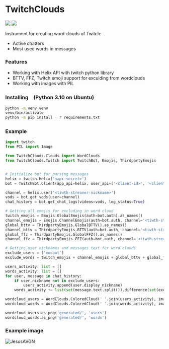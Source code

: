 # TwitchClouds

<div align="left">
    <img src="https://img.shields.io/github/downloads/Roqvie/TwitchClouds/total" />
    <img src="https://img.shields.io/github/commit-activity/m/Roqvie/TwitchClouds" />
</div>

Instrument for creating word clouds of Twitch:
- Active chatters
- Most used words in messages

### Features

- Working with Helix API with twitch python library
- BTTV, FFZ, Twitch emoji support for exculding from wordclouds
- Working with images with PIL


### Installing　(Python 3.10 on Ubuntu)
```bash
python -m venv venv
venv/bin/activate
python -m pip install - r requirements.txt
```

### Example　

```python
import twitch
from PIL import Image

from TwitchClouds.Clouds import WordClouds
from TwitchClouds.Twitch import TwitchBot, Emojis, ThirdpartyEmojis


# Initialize bot for parsing messages
helix = twitch.Helix('<api-secret>')
bot = TwitchBot.Client(app_api=helix, user_api=('<client-id>', '<client-secret>'))

channel = helix.user('<tiwth-streaner-nickname>')
vods = bot.get_vods(user=channel)
chat_history = bot.get_chat_logs(videos=vods, log_status=True)

# Getting all emojis for excluding in word cloud
twitch_emojis = Emojis.GlobalEmojis(auth=bot.auth).as_names()
channel_emojis = Emojis.ChannelEmojis(auth=bot.auth, channel='<tiwth-streaner-nickname>').as_names()
global_bttv = ThirdpartyEmojis.GlobalBTTV().as_names()
channel_bttv = ThirdpartyEmojis.BTTV(auth=bot.auth, channel='<tiwth-streaner-nickname>').as_names()
global_ffz = ThirdpartyEmojis.GlobalFFZ().as_names()
channel_ffz = ThirdpartyEmojis.FFZ(auth=bot.auth, channel='<tiwth-streaner-nickname>').as_names()

# Getting user nicknames and messages text for word clouds
exclude_users = ['moobot']
exclude_words = twitch_emojis + channel_emojis + global_bttv + global_ffz + channel_bttv + channel_ffz

users_activity: list = []
words_activity: list = []
for user, message in chat_history:
    if user.nickname not in exclude_users:
        users_activity.append(user.display_nickname)
    words_activity += list(set(message.text.split()).difference(set(exclude_words)))

wordcloud_users = WordClouds.ColoredCloud(' '.join(users_activity), image=Image.open('examples/base.png'), font='examples/arial.ttf', max_font_size=50)
wordcloud_words = WordClouds.ColoredCloud(' '.join(words_activity), image=Image.open('examples/base.png'), font='examples/arial.ttf', max_font_size=50)

wordcloud_users.as_png('generated/', 'users')
wordcloud_words.as_png('generated/', 'words')
```

### Example image
![JesusAVGN](https://raw.githubusercontent.com/Roqvie/TwitchClouds/master/generated/hesus-users1.png)

